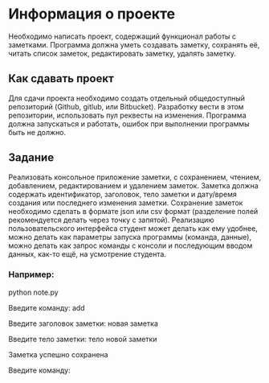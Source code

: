 # Информация о проекте 

Необходимо написать проект, содержащий функционал работы с заметками. 
Программа должна уметь создавать заметку, сохранять её, читать список заметок, редактировать заметку, удалять заметку. 

## Как сдавать проект 
Для сдачи проекта необходимо создать отдельный общедоступный репозиторий (Github, gitlub, или Bitbucket). Разработку вести в этом репозитории, использовать пул реквесты на изменения. 
Программа должна запускаться и работать, ошибок при выполнении программы быть не должно. 

## Задание 
Реализовать консольное приложение заметки, с сохранением, чтением, добавлением, редактированием и удалением заметок. 
Заметка должна содержать идентификатор, заголовок, тело заметки и дату/время создания или последнего изменения заметки. Сохранение заметок необходимо сделать в формате json или csv формат (разделение полей рекомендуется делать через точку с запятой). Реализацию пользовательского интерфейса студент может делать как ему удобнее, можно делать как параметры запуска программы (команда, данные), можно делать как запрос команды с консоли и последующим вводом данных, как-то ещё, на усмотрение студента.

### Например:
python note.py

Введите команду: add 

Введите заголовок заметки: новая заметка 

Введите тело заметки: тело новой заметки

Заметка успешно сохранена 

Введите команду: